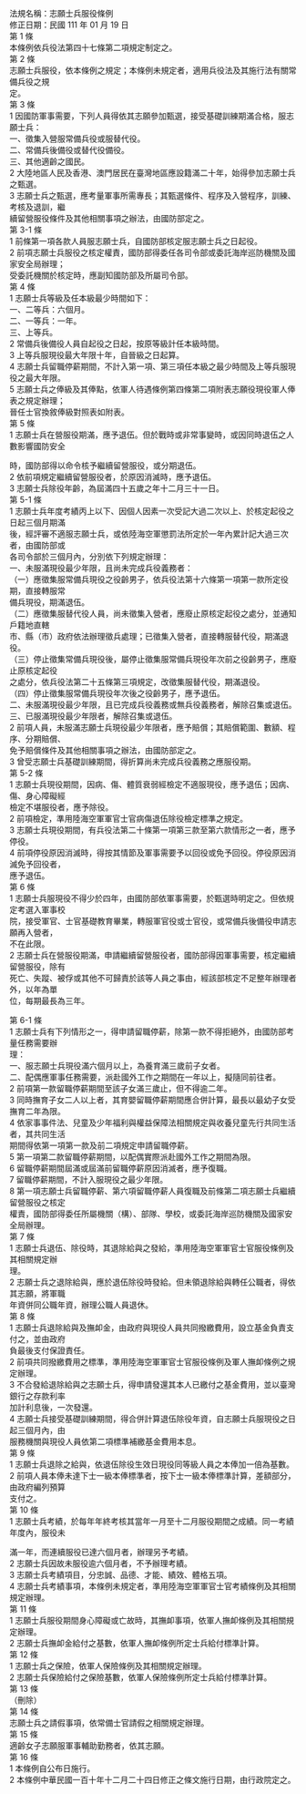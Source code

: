 法規名稱：志願士兵服役條例  
修正日期：民國 111 年 01 月 19 日  
第 1 條  
本條例依兵役法第四十七條第二項規定制定之。  
第 2 條  
志願士兵服役，依本條例之規定；本條例未規定者，適用兵役法及其施行法有關常備兵役之規  
定。  
第 3 條  
1 因國防軍事需要，下列人員得依其志願參加甄選，接受基礎訓練期滿合格，服志願士兵：  
一、徵集入營服常備兵役或服替代役。  
二、常備兵後備役或替代役備役。  
三、其他適齡之國民。  
2 大陸地區人民及香港、澳門居民在臺灣地區應設籍滿二十年，始得參加志願士兵之甄選。  
3 志願士兵之甄選，應考量軍事所需專長；其甄選條件、程序及入營程序，訓練、考核及退訓，繼  
續留營服役條件及其他相關事項之辦法，由國防部定之。  
第 3-1 條  
1 前條第一項各款人員服志願士兵，自國防部核定服志願士兵之日起役。  
2 前項志願士兵服役之核定權責，國防部得委任各司令部或委託海岸巡防機關及國家安全局辦理；  
受委託機關於核定時，應副知國防部及所屬司令部。  
第 4 條  
1 志願士兵等級及任本級最少時間如下：  
一、二等兵：六個月。  
二、一等兵：一年。  
三、上等兵。  
2 常備兵後備役人員自起役之日起，按原等級計任本級時間。  
3 上等兵服現役最大年限十年，自晉級之日起算。  
4 志願士兵留職停薪期間，不計入第一項、第三項任本級之最少時間及上等兵服現役之最大年限。  
5 志願士兵之俸級及其俸點，依軍人待遇條例第四條第二項附表志願役現役軍人俸表之規定辦理；  
晉任士官換敘俸級對照表如附表。  
第 5 條  
1 志願士兵在營服役期滿，應予退伍。但於戰時或非常事變時，或因同時退伍之人數影響國防安全  


時，國防部得以命令核予繼續留營服役，或分期退伍。  
2 依前項規定繼續留營服役者，於原因消滅時，應予退伍。  
3 志願士兵除役年齡，為屆滿四十五歲之年十二月三十一日。  
第 5-1 條  
1 志願士兵年度考績丙上以下、因個人因素一次受記大過二次以上、於核定起役之日起三個月期滿  
後，經評審不適服志願士兵，或依陸海空軍懲罰法所定於一年內累計記大過三次者，由國防部或  
各司令部於三個月內，分別依下列規定辦理：  
一、未服滿現役最少年限，且尚未完成兵役義務者：  
（一）應徵集服常備兵現役之役齡男子，依兵役法第十六條第一項第一款所定役期，直接轉服常  
備兵現役，期滿退伍。  
（二）應徵集服替代役人員，尚未徵集入營者，應廢止原核定起役之處分，並通知戶籍地直轄  
市、縣（市）政府依法辦理徵兵處理；已徵集入營者，直接轉服替代役，期滿退役。  
（三）停止徵集常備兵現役後，屬停止徵集服常備兵現役年次前之役齡男子，應廢止原核定起役  
之處分，依兵役法第二十五條第三項規定，改徵集服替代役，期滿退役。  
（四）停止徵集服常備兵現役年次後之役齡男子，應予退伍。  
二、未服滿現役最少年限，且已完成兵役義務或無兵役義務者，解除召集或退伍。  
三、已服滿現役最少年限者，解除召集或退伍。  
2 前項人員，未服滿志願士兵現役最少年限者，應予賠償；其賠償範圍、數額、程序、分期賠償、  
免予賠償條件及其他相關事項之辦法，由國防部定之。  
3 曾受志願士兵基礎訓練期間，得折算尚未完成兵役義務之應服役期。  
第 5-2 條  
1 志願士兵現役期間，因病、傷、體質衰弱經檢定不適服現役，應予退伍；因病、傷、身心障礙經  
檢定不堪服役者，應予除役。  
2 前項檢定，準用陸海空軍軍官士官病傷退伍除役檢定標準之規定。  
3 志願士兵現役期間，有兵役法第二十條第一項第三款至第六款情形之一者，應予停役。  
4 前項停役原因消滅時，得按其情節及軍事需要予以回役或免予回役。停役原因消滅免予回役者，  
應予退伍。  
第 6 條  
1 志願士兵服現役不得少於四年，由國防部依軍事需要，於甄選時明定之。但依規定考選入軍事校  
院，接受軍官、士官基礎教育畢業，轉服軍官役或士官役，或常備兵後備役申請志願再入營者，  
不在此限。  
2 志願士兵在營服役期滿，申請繼續留營服役者，國防部得因軍事需要，核定繼續留營服役，除有  
死亡、失蹤、被俘或其他不可歸責於該等人員之事由，經該部核定不足整年辦理者外，以年為單  
位，每期最長為三年。  


第 6-1 條  
1 志願士兵有下列情形之一，得申請留職停薪，除第一款不得拒絕外，由國防部考量任務需要辦  
理：  
一、服志願士兵現役滿六個月以上，為養育滿三歲前子女者。  
二、配偶應軍事任務需要，派赴國外工作之期間在一年以上，擬隨同前往者。  
2 前項第一款留職停薪期間至該子女滿三歲止，但不得逾二年。  
3 同時撫育子女二人以上者，其育嬰留職停薪期間應合併計算，最長以最幼子女受撫育二年為限。  
4 依家事事件法、兒童及少年福利與權益保障法相關規定與收養兒童先行共同生活者，其共同生活  
期間得依第一項第一款及前二項規定申請留職停薪。  
5 第一項第二款留職停薪期間，以配偶實際派赴國外工作之期間為限。  
6 留職停薪期間屆滿或屆滿前留職停薪原因消滅者，應予復職。  
7 留職停薪期間，不計入服現役之最少年限。  
8 第一項志願士兵留職停薪、第六項留職停薪人員復職及前條第二項志願士兵繼續留營服役之核定  
權責，國防部得委任所屬機關（構）、部隊、學校，或委託海岸巡防機關及國家安全局辦理。  
第 7 條  
1 志願士兵退伍、除役時，其退除給與之發給，準用陸海空軍軍官士官服役條例及其相關規定辦  
理。  
2 志願士兵之退除給與，應於退伍除役時發給。但未領退除給與轉任公職者，得依其志願，將軍職  
年資併同公職年資，辦理公職人員退休。  
第 8 條  
1 志願士兵退除給與及撫卹金，由政府與現役人員共同撥繳費用，設立基金負責支付之，並由政府  
負最後支付保證責任。  
2 前項共同撥繳費用之標準，準用陸海空軍軍官士官服役條例及軍人撫卹條例之規定辦理。  
3 不合發給退除給與之志願士兵，得申請發還其本人已繳付之基金費用，並以臺灣銀行之存款利率  
加計利息後，一次發還。  
4 志願士兵接受基礎訓練期間，得合併計算退伍除役年資，自志願士兵服現役之日起三個月內，由  
服務機關與現役人員依第二項標準補繳基金費用本息。  
第 9 條  
1 志願士兵退除之給與，依退伍除役生效日現役同等級人員之本俸加一倍為基數。  
2 前項人員本俸未達下士一級本俸標準者，按下士一級本俸標準計算，差額部分，由政府編列預算  
支付之。  
第 10 條  
1 志願士兵考績，於每年年終考核其當年一月至十二月服役期間之成績。同一考績年度內，服役未  


滿一年，而連續服役已達六個月者，辦理另予考績。  
2 志願士兵因故未服役逾六個月者，不予辦理考績。  
3 志願士兵考績項目，分忠誠、品德、才能、績效、體格五項。  
4 志願士兵考績事項，本條例未規定者，準用陸海空軍軍官士官考績條例及其相關規定辦理。  
第 11 條  
1 志願士兵服役期間身心障礙或亡故時，其撫卹事項，依軍人撫卹條例及其相關規定辦理。  
2 志願士兵撫卹金給付之基數，依軍人撫卹條例所定士兵給付標準計算。  
第 12 條  
1 志願士兵之保險，依軍人保險條例及其相關規定辦理。  
2 志願士兵保險給付之保險基數，依軍人保險條例所定士兵給付標準計算。  
第 13 條  
（刪除）  
第 14 條  
志願士兵之請假事項，依常備士官請假之相關規定辦理。  
第 15 條  
適齡女子志願服軍事輔助勤務者，依其志願。  
第 16 條  
1 本條例自公布日施行。  
2 本條例中華民國一百十年十二月二十四日修正之條文施行日期，由行政院定之。  


